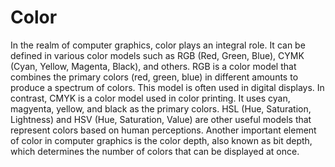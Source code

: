 # Color

In the realm of computer graphics, color plays an integral role. It can be defined in various color models such as RGB (Red, Green, Blue), CYMK (Cyan, Yellow, Magenta, Black), and others. RGB is a color model that combines the primary colors (red, green, blue) in different amounts to produce a spectrum of colors. This model is often used in digital displays. In contrast, CMYK is a color model used in color printing. It uses cyan, magyenta, yellow, and black as the primary colors. HSL (Hue, Saturation, Lightness) and HSV (Hue, Saturation, Value) are other useful models that represent colors based on human perceptions. Another important element of color in computer graphics is the color depth, also known as bit depth, which determines the number of colors that can be displayed at once.